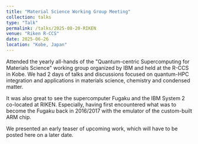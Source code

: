```yaml
---
title: "Material Science Working Group Meeting"
collection: talks
type: "Talk"
permalink: /talks/2025-08-20-RIKEN
venue: "Riken R-CCS"
date: 2025-06-26
location: "Kobe, Japan"
---
```


Attended the yearly all-hands of the "Quantum-centric Supercomputing for Materials Science" working group organized by IBM and held at the R-CCS in Kobe.
We had 2 days of talks and discussions focused on quantum-HPC integration and applications in materials science, chemistry and condensed matter. 

It was also great to see the supercomputer Fugaku and the IBM System 2 co-located at RIKEN.
Especially, having first encountered what was to become the Fugaku back in 2016/2017 with the emulator of the custom-built ARM chip.

We presented an early teaser of upcoming work, which will have to be posted here on a later date.